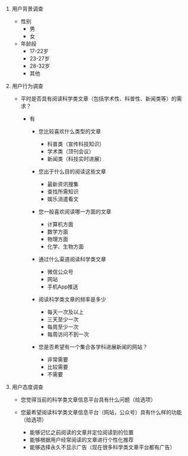 1. 用户背景调查

   * 性别
     * 男
     * 女
   * 年龄段
     * 17-22岁
     * 23-27岁
     * 28-32岁
     * 其他

2. 用户行为调查

   * 平时是否具有阅读科学类文章（包括学术性、科普性、新闻类等）的需求？

     * 有

       * 您比较喜欢什么类型的文章
         * 科普类（宣传科技知识）
         * 学术类（顶刊会议）
         * 新闻类（科技实时进展）

       * 您出于什么目的阅读这些文章

         * 最新资讯搜集
         * 查找所需知识
         * 娱乐消遣看文

       * 您一般喜欢阅读哪一方面的文章

         * 计算机方面
         * 数学方面
         * 物理方面
         * 化学、生物方面

       * 通过什么渠道阅读科学类文章
         * 微信公众号
         * 网站
         * 手机App推送
       * 阅读科学类文章的频率是多少
         * 每天一次及以上
         * 三天至少一次
         * 每周至少一次
         * 每周访问不到一次
       * 您是否希望有一个集合各学科进展新闻的网站？
         * 非常需要
         * 比较需要
         * 不需要

3. 用户态度调查

   * 您觉得当前的科学类文章信息平台具有什么问题（给选项）

   * 您最希望阅读科学类文章信息平台（网站，公众号）具有什么样的功能（给选项）

     * 能够记忆之前阅读的文章并定位阅读到的位置
     * 能够根据用户经常阅读的文章进行个性化推荐
     * 能够选择永久不显示广告（现在很多科学类文章平台都有广告）
